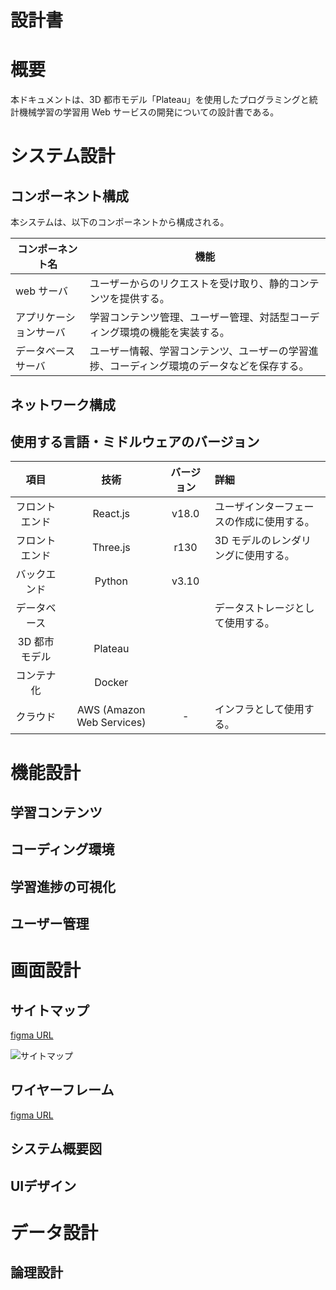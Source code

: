 # 設計書

# 概要

本ドキュメントは、3D 都市モデル「Plateau」を使用したプログラミングと統計機械学習の学習用 Web サービスの開発についての設計書である。

# システム設計

## コンポーネント構成

本システムは、以下のコンポーネントから構成される。

| コンポーネント名       | 機能                                                                                       |
| ---------------------- | ------------------------------------------------------------------------------------------ |
| web サーバ             | ユーザーからのリクエストを受け取り、静的コンテンツを提供する。                             |
| アプリケーションサーバ | 学習コンテンツ管理、ユーザー管理、対話型コーディング環境の機能を実装する。                 |
| データベースサーバ     | ユーザー情報、学習コンテンツ、ユーザーの学習進捗、コーディング環境のデータなどを保存する。 |

## ネットワーク構成

<!-- AWSのアーキテクチャ記載する -->

## 使用する言語・ミドルウェアのバージョン

<!-- 仮おき。技術選定の際に詳細を決める。 -->

|      項目      |           技術            | バージョン | 詳細                                     |
| :------------: | :-----------------------: | :--------: | :--------------------------------------- |
| フロントエンド |         React.js          |   v18.0    | ユーザインターフェースの作成に使用する。 |
| フロントエンド |         Three.js          |    r130    | 3D モデルのレンダリングに使用する。      |
|  バックエンド  |          Python           |   v3.10    |                                          |
|  データベース  |                           |            | データストレージとして使用する。         |
| 3D 都市モデル  |          Plateau          |            |                                          |
|   コンテナ化   |          Docker           |            |                                          |
|    クラウド    | AWS (Amazon Web Services) |     -      | インフラとして使用する。                 |

# 機能設計

<!-- コンポーネントまたは機能毎に項目を分けて機能設計を行う。 -->

## 学習コンテンツ

## コーディング環境

## 学習進捗の可視化

## ユーザー管理

# 画面設計

## サイトマップ

[figma URL](https://www.figma.com/file/VJiOiy9VSHJai0a73iUv56/%E3%82%B5%E3%82%A4%E3%83%88%E3%83%9E%E3%83%83%E3%83%97?type=whiteboard&node-id=0-1&t=t6i4SRKVEOY0TC9F-0)

![サイトマップ](image/サイトマップ.png)

## ワイヤーフレーム

[figma URL](https://www.figma.com/file/UkDpYPAXCMK2xBxcXA1Hkf/%E3%83%AF%E3%82%A4%E3%83%A4%E3%83%BC%E3%83%95%E3%83%AC%E3%83%BC%E3%83%A0?type=design&node-id=13-140&mode=design&t=t6i4SRKVEOY0TC9F-0)

## システム概要図

<!-- システム概要を示す図(figma)が1枚以上あると、発表のときにも使えると思います -->

## UIデザイン

<!-- 各画面のデザインを作成したら, こちらにfigmaのURLを記載してください-->

# データ設計

## 論理設計

<!-- RDBかNoSQLか未定ですが, データモデリングについて記載します -->
<!-- 必要であれば, テーブル定義書やER図とかも書きます -->
